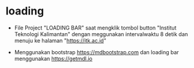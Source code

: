 # loading

* File Project "LOADING BAR" saat mengklik tombol button "Institut Teknologi Kalimantan" dengan meggunakan intervalwaktu 8 detik dan menuju ke halaman "https://itk.ac.id"

* Menggunakan bootstrap https://mdbootstrap.com dan loading bar menggunakan https://getmdl.io
